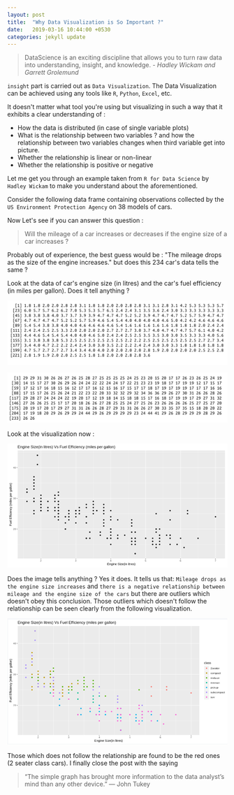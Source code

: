 ```yaml
---
layout: post
title:  "Why Data Visualization is So Important ?"
date:   2019-03-16 10:44:00 +0530
categories: jekyll update
---
```


> DataScience is an exciting discipline that allows you to turn raw data into understanding,
> insight, and knowledge. - *Hadley Wickam and Garrett Grolemund*

`insight` part is carried out as `Data Visualization`. The Data Visualization can be achieved using any tools like `R`, `Python`, `Excel`, etc.

It doesn't matter what tool you're using but visualizing in such a way that it exhibits a clear understanding of :
- How the data is distributed (in case of single variable plots)
- What is the relationship between two variables ? and how the relationship between two variables changes when third variable get into picture.
- Whether the relationship is linear or non-linear
- Whether the relationship is positive or negative

Let me get you through an example taken from `R for Data Science` by `Hadley Wickam` to make you understand about the aforementioned.

Consider the following data frame containing observations collected by the `US Environment Protection Agency` on 38 models of cars.

Now Let's see if you can answer this question :
>Will the mileage of a car increases or decreases if the engine size of a car increases ?

Probably out of experience, the best guess would be : "The mileage drops as the size of the engine increases." but does this 234 car's data tells the same ?

Look at the data of car's engine size (in litres) and the car's fuel efficiency (in miles per gallon). Does it tell anything ?

![alt text](https://github.com/sathishnotes/sathishnotes.github.io/raw/master/assets/displ.png "Engine Size")

![alt text](https://github.com/sathishnotes/sathishnotes.github.io/raw/master/assets/hwy.png "Fuel Efficiency")

Look at the visualization now :

![alt text](https://github.com/sathishnotes/sathishnotes.github.io/raw/master/assets/plot.png "Plot Engine Size Vs Fuel Efficiency")

Does the image tells anything ? Yes it does. It tells us that: `Mileage drops as the engine size increases` and `there is a negative relationship between mileage and the engine size of the cars` but there are outliers which doesn't obey this conclusion. Those outliers which doesn't follow the relationship can be seen clearly from the following visualization.

![alt text](https://github.com/sathishnotes/sathishnotes.github.io/raw/master/assets/class.png "Plot Engine Size Vs Fuel Efficiency with reference to Class")

Those which does not follow the relationship are found to be the red ones (2 seater class cars). I finally close the post with the saying

> “The simple graph has brought more information to the data analyst’s mind than any other device.” — John Tukey
